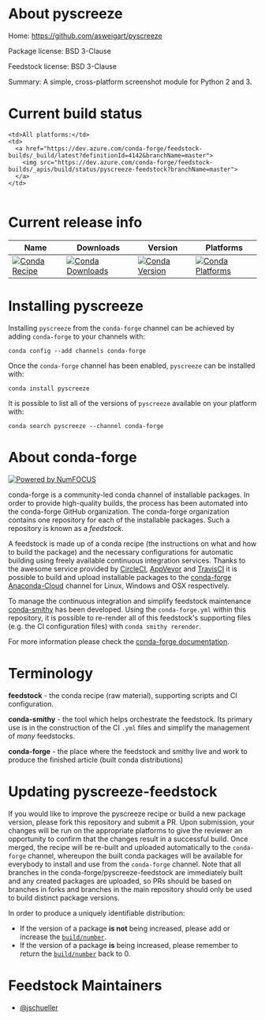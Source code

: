 About pyscreeze
===============

Home: https://github.com/asweigart/pyscreeze

Package license: BSD 3-Clause

Feedstock license: BSD 3-Clause

Summary: A simple, cross-platform screenshot module for Python 2 and 3.



Current build status
====================


<table><tr>
    
    <td>All platforms:</td>
    <td>
      <a href="https://dev.azure.com/conda-forge/feedstock-builds/_build/latest?definitionId=4142&branchName=master">
        <img src="https://dev.azure.com/conda-forge/feedstock-builds/_apis/build/status/pyscreeze-feedstock?branchName=master">
      </a>
    </td>
  </tr>
</table>

Current release info
====================

| Name | Downloads | Version | Platforms |
| --- | --- | --- | --- |
| [![Conda Recipe](https://img.shields.io/badge/recipe-pyscreeze-green.svg)](https://anaconda.org/conda-forge/pyscreeze) | [![Conda Downloads](https://img.shields.io/conda/dn/conda-forge/pyscreeze.svg)](https://anaconda.org/conda-forge/pyscreeze) | [![Conda Version](https://img.shields.io/conda/vn/conda-forge/pyscreeze.svg)](https://anaconda.org/conda-forge/pyscreeze) | [![Conda Platforms](https://img.shields.io/conda/pn/conda-forge/pyscreeze.svg)](https://anaconda.org/conda-forge/pyscreeze) |

Installing pyscreeze
====================

Installing `pyscreeze` from the `conda-forge` channel can be achieved by adding `conda-forge` to your channels with:

```
conda config --add channels conda-forge
```

Once the `conda-forge` channel has been enabled, `pyscreeze` can be installed with:

```
conda install pyscreeze
```

It is possible to list all of the versions of `pyscreeze` available on your platform with:

```
conda search pyscreeze --channel conda-forge
```


About conda-forge
=================

[![Powered by NumFOCUS](https://img.shields.io/badge/powered%20by-NumFOCUS-orange.svg?style=flat&colorA=E1523D&colorB=007D8A)](http://numfocus.org)

conda-forge is a community-led conda channel of installable packages.
In order to provide high-quality builds, the process has been automated into the
conda-forge GitHub organization. The conda-forge organization contains one repository
for each of the installable packages. Such a repository is known as a *feedstock*.

A feedstock is made up of a conda recipe (the instructions on what and how to build
the package) and the necessary configurations for automatic building using freely
available continuous integration services. Thanks to the awesome service provided by
[CircleCI](https://circleci.com/), [AppVeyor](https://www.appveyor.com/)
and [TravisCI](https://travis-ci.org/) it is possible to build and upload installable
packages to the [conda-forge](https://anaconda.org/conda-forge)
[Anaconda-Cloud](https://anaconda.org/) channel for Linux, Windows and OSX respectively.

To manage the continuous integration and simplify feedstock maintenance
[conda-smithy](https://github.com/conda-forge/conda-smithy) has been developed.
Using the ``conda-forge.yml`` within this repository, it is possible to re-render all of
this feedstock's supporting files (e.g. the CI configuration files) with ``conda smithy rerender``.

For more information please check the [conda-forge documentation](https://conda-forge.org/docs/).

Terminology
===========

**feedstock** - the conda recipe (raw material), supporting scripts and CI configuration.

**conda-smithy** - the tool which helps orchestrate the feedstock.
                   Its primary use is in the construction of the CI ``.yml`` files
                   and simplify the management of *many* feedstocks.

**conda-forge** - the place where the feedstock and smithy live and work to
                  produce the finished article (built conda distributions)


Updating pyscreeze-feedstock
============================

If you would like to improve the pyscreeze recipe or build a new
package version, please fork this repository and submit a PR. Upon submission,
your changes will be run on the appropriate platforms to give the reviewer an
opportunity to confirm that the changes result in a successful build. Once
merged, the recipe will be re-built and uploaded automatically to the
`conda-forge` channel, whereupon the built conda packages will be available for
everybody to install and use from the `conda-forge` channel.
Note that all branches in the conda-forge/pyscreeze-feedstock are
immediately built and any created packages are uploaded, so PRs should be based
on branches in forks and branches in the main repository should only be used to
build distinct package versions.

In order to produce a uniquely identifiable distribution:
 * If the version of a package **is not** being increased, please add or increase
   the [``build/number``](https://conda.io/docs/user-guide/tasks/build-packages/define-metadata.html#build-number-and-string).
 * If the version of a package **is** being increased, please remember to return
   the [``build/number``](https://conda.io/docs/user-guide/tasks/build-packages/define-metadata.html#build-number-and-string)
   back to 0.

Feedstock Maintainers
=====================

* [@jschueller](https://github.com/jschueller/)

